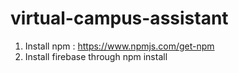# virtual-campus-assistant

1. Install npm : https://www.npmjs.com/get-npm
2. Install firebase through npm install 
